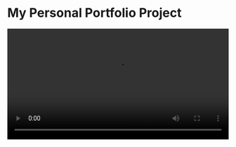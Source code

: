 # My Personal Portfolio Project

<video src="https://user-images.githubusercontent.com/119840303/235256001-dae4e30a-656d-4722-90a4-eb269250c134.mp4" width="100%">

